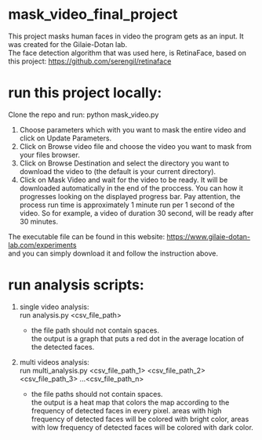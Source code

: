 # mask_video_final_project

This project masks human faces in video the program gets as an input. It was created for the Gilaie-Dotan lab.    
The face detection algorithm that was used here, is RetinaFace, based on this project:  https://github.com/serengil/retinaface   

# run this project locally:  
   
Clone the repo and run: python mask_video.py   

1. Choose parameters which with you want to mask the entire video and click on Update Parameters.
2. Click on Browse video file and choose the video you want to mask from your files browser.
3. Click on Browse Destination and select the directory you want to download the video to (the default is your current directory).
4. Click on Mask Video and wait for the video to be ready. It will be downloaded automatically in the end of the proccess. You can how it progresses looking on the displayed progress bar. Pay attention, the process run time is approximately 1 minute run per 1 second of the video. So for example, a video of duration 30 second, will be ready after 30 minutes.    


The executable file can be found in this website: https://www.gilaie-dotan-lab.com/experiments  
and you can simply download it and follow the instruction above.  



# run analysis scripts:

1. single video analysis:  
   run analysis.py <csv_file_path>  
   * the file path should not contain spaces.  
   the output is a graph that puts a red dot in the average location of the detected faces.

2. multi videos analysis:  
   run multi_analysis.py <csv_file_path_1> <csv_file_path_2> <csv_file_path_3> ...<csv_file_path_n>  
   * the file paths should not contain spaces.  
   the output is a heat map that colors the map according to the frequency of detected faces in every pixel. areas with high frequency of detected faces will be colored with bright color, areas with low frequency of detected faces will be colored with dark color.   

